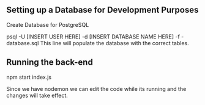 ## Setting up a Database for Development Purposes
Create Database for PostgreSQL

psql -U [INSERT USER HERE] -d [INSERT DATABASE NAME HERE] -f -database.sql
This line will populate the database with the correct tables.

## Running the back-end
npm start index.js

Since we have nodemon we can edit the code while its running and the changes will take effect. 

